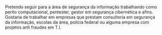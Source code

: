 Pretendo seguir para a área de segurança da informação trabalhando como perito computacional, pentester, gestor em segurança cibernética e afins.
Gostaria de trabalhar em empresas que prestam consultoria em segurança da informação, escolas da área, policia federal ou alguma empresa com projetos anti fraudes em T.I.
